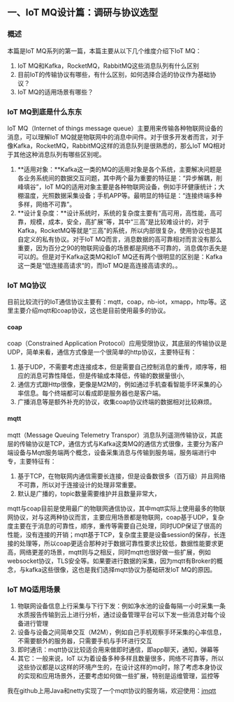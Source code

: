 ## 一、IoT MQ设计篇：调研与协议选型

### 概述

本篇是IoT MQ系列的第一篇，本篇主要从以下几个维度介绍下IoT MQ：

1. IoT MQ和Kafka，RocketMQ，RabbitMQ这些消息队列有什么区别
2. 目前IoT的传输协议有哪些，有什么区别，如何选择合适的协议作为基础协议？
3. IoT MQ的适用场景有哪些？

### IoT MQ到底是什么东东

IoT MQ（Internet of things message queue）主要用来传输各种物联网设备的消息，可以理解IoT MQ就是物联网中的消息中间件。对于很多开发者而言，对于像Kafka，RocketMQ，RabbitMQ这样的消息队列是很熟悉的，那么IoT MQ相对于其他这种消息队列有哪些区别呢。

1. **适用对象：**Kafka这一类的MQ的适用对象是各个系统，主要解决问题是各业务系统间的数据交互问题，其中两个最为重要的特征是：“异步解耦，削峰填谷”，IoT MQ的适用对象主要是各种物联网设备，例如手环健康统计；大棚温度，光照数据采集设备；手机APP等。最明显的特征是：“连接终端多种多样，网络不可靠”。
2. **设计复杂度：**设计系统时，系统的复杂度主要有“高可用，高性能，高可靠，规模，成本，安全，高扩展”等，其中“三高”是比较难设计的，对于Kafka，RocketMQ等就是“三高”的系统，所以内部很复杂，使用协议也是其自定义的私有协议。对于IoT MQ而言，消息数据的高可靠相对而言没有那么重要，因为百分之90的物联网设备的场景都是网络不可靠的，消息偶尔丢失是可以的。但是对于Kafka这类MQ和IoT MQ还有两个很明显的区别是：Kafka这一类是“低连接高请求“的，而IoT MQ是高连接高请求的。。

### IoT MQ协议

目前比较流行的IoT通信协议主要有：mqtt，coap，nb-iot，xmapp，http等。这里主要介绍mqtt和coap协议，这也是目前使用最多的协议。

#### coap

coap（Constrained Application Protocol）应用受限协议，其底层的传输协议是UDP，简单来看，通信方式像是一个很简单的http协议，主要特征有：

1. 基于UDP，不需要考虑连接成本，但是需要自己控制消息的重传，顺序等，相应的消息可靠性降低，但是传输成本降低，传输的数据量很小,
2. 通信方式跟Http很像，更像是M2M的，例如通过手机查看智能手环采集的心率信息。每个终端都可以看成即是服务器也是客户端。
3. 广播消息等是额外补充的协议，收集coap协议终端的数据相对比较麻烦。

#### mqtt

mqtt（Message Queuing Telemetry Transpor）消息队列遥测传输协议，其底层的传输协议是TCP，通信方式与Kafka这类MQ的通信方式很像，主要分为客户端设备与Mqtt服务端两个概念，设备采集消息与传输到服务端，服务端进行中专，主要特征有：

1. 基于TCP，在物联网内通信需要长连接，但是设备数很多（百万级）并且网络不可靠，所以对于连接设计的处理非常重要。
2. 默认是广播的，topic数量需要维护并且数量非常大，

mqtt与coap目前是使用最广的物联网通信协议，其中mqtt实际上使用最多的物联网协议，对与这两种协议而言，主要应用场景都是物联网，coap基于UDP，复杂度主要在于消息的可靠性，顺序，重传等需要自己处理，同时UDP保证了很高的性能，没有连接的开销；mqtt基于TCP，复杂度主要是设备session的保存，长连接的处理等，所以coap更适合那种对于数据可靠性要求比较低，数据性能要求更高，网络更差的场景，mqtt则与之相反，同时mqtt也很好做一些扩展，例如websocket协议，TLS安全等。如果要进行数据的采集，因为mqtt有Broker的概念，与kafka这些很像，这也是我们选择mqtt协议为基础研发IoT MQ的原因。

### IoT MQ适用场景

1. 物联网设备信息上行采集与下行下发：例如净水池的设备每隔一小时采集一条水质报告传输到云上进行分析，通过设备管理平台可以下发一些消息对每个设备进行管理
2. 设备与设备之间简单交互（M2M），例如自己手机观察手环采集的心率信息，不需要额外的服务器，只需要手机与手环进行交互
3. 即时通讯：mqtt协议比较适合用来做即时通信，即app聊天，通知，弹幕等
4. 其它：一般来说，IoT 以为着设备多种多样且数量很多，网络不可靠等，所以这些协议都是以这样的环境产生的，在设计这样的mq时，除了考虑本身协议的实现和应用场景外，还要考虑如何做一些扩展，特别是运维管理，监控等

我在github上用Java和netty实现了一个mqtt协议的服务端，欢迎使用：[jmqtt](https://github.com/Cicizz/jmqtt)